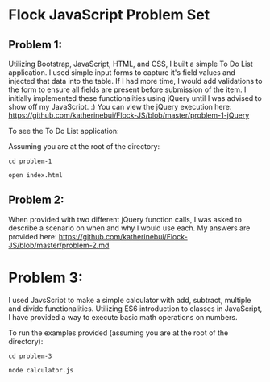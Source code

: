 # Flock JavaScript Problem Set

## Problem 1:
Utilizing Bootstrap, JavaScript, HTML, and CSS, I built a simple To Do List application. I used simple input forms to capture it's field values and injected that data into the table. If I had more time, I would add validations to the form to ensure all fields are present before submission of the item. I initially implemented these functionalities using jQuery until I was advised to show off my JavaScript. :) You can view the jQuery execution here: https://github.com/katherinebui/Flock-JS/blob/master/problem-1-jQuery

To see the To Do List application:

Assuming you are at the root of the directory:
```
cd problem-1
```
```
open index.html
```

## Problem 2:
When provided with two different jQuery function calls, I was asked to describe a scenario on when and why I would use each. My answers are provided here: https://github.com/katherinebui/Flock-JS/blob/master/problem-2.md


# Problem 3:
I used JavsScript to make a simple calculator with add, subtract, multiple and divide functionalities. Utilizing ES6 introduction to classes in JavaScript, I have provided a way to execute basic math operations on numbers.

To run the examples provided (assuming you are at the root of the directory):
```
cd problem-3
```
```
node calculator.js
```


